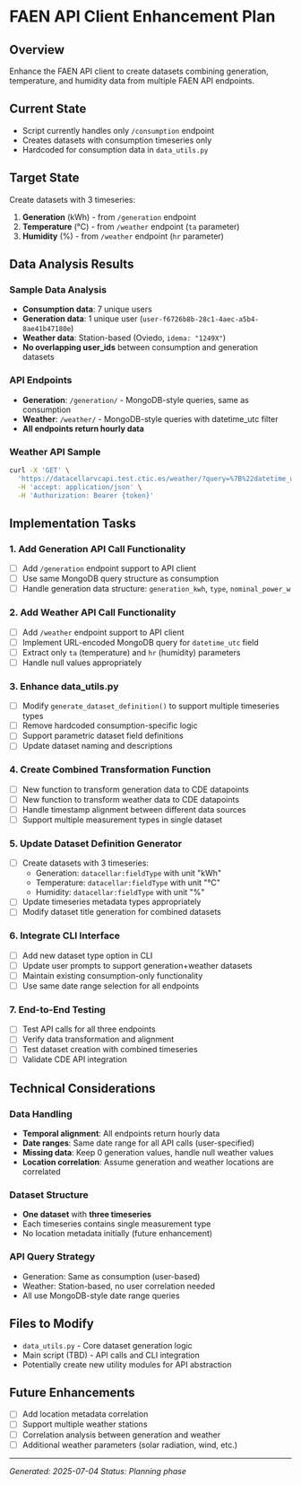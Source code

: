 # FAEN API Client Enhancement Plan

## Overview
Enhance the FAEN API client to create datasets combining generation, temperature, and humidity data from multiple FAEN API endpoints.

## Current State
- Script currently handles only `/consumption` endpoint
- Creates datasets with consumption timeseries only
- Hardcoded for consumption data in `data_utils.py`

## Target State
Create datasets with 3 timeseries:
1. **Generation** (kWh) - from `/generation` endpoint
2. **Temperature** (°C) - from `/weather` endpoint (`ta` parameter)
3. **Humidity** (%) - from `/weather` endpoint (`hr` parameter)

## Data Analysis Results

### Sample Data Analysis
- **Consumption data**: 7 unique users
- **Generation data**: 1 unique user (`user-f6726b8b-28c1-4aec-a5b4-8ae41b47180e`)
- **Weather data**: Station-based (Oviedo, `idema: "1249X"`)
- **No overlapping user_ids** between consumption and generation datasets

### API Endpoints
- **Generation**: `/generation/` - MongoDB-style queries, same as consumption
- **Weather**: `/weather/` - MongoDB-style queries with datetime_utc filter
- **All endpoints return hourly data**

### Weather API Sample
```bash
curl -X 'GET' \
  'https://datacellarvcapi.test.ctic.es/weather/?query=%7B%22datetime_utc%22%3A%20%7B%22%24gte%22%3A%20%7B%22%24date%22%3A%20%222025-05-01T00%3A00%3A00%2B0200%22%7D%2C%20%22%24lte%22%3A%20%7B%22%24date%22%3A%20%222025-06-01T00%3A00%3A00%2B0200%22%7D%7D%7D&limit=10000&sort=%2Bdatetime' \
  -H 'accept: application/json' \
  -H 'Authorization: Bearer {token}'
```

## Implementation Tasks

### 1. Add Generation API Call Functionality
- [ ] Add `/generation` endpoint support to API client
- [ ] Use same MongoDB query structure as consumption
- [ ] Handle generation data structure: `generation_kwh`, `type`, `nominal_power_w`

### 2. Add Weather API Call Functionality  
- [ ] Add `/weather` endpoint support to API client
- [ ] Implement URL-encoded MongoDB query for `datetime_utc` field
- [ ] Extract only `ta` (temperature) and `hr` (humidity) parameters
- [ ] Handle null values appropriately

### 3. Enhance data_utils.py
- [ ] Modify `generate_dataset_definition()` to support multiple timeseries types
- [ ] Remove hardcoded consumption-specific logic
- [ ] Support parametric dataset field definitions
- [ ] Update dataset naming and descriptions

### 4. Create Combined Transformation Function
- [ ] New function to transform generation data to CDE datapoints
- [ ] New function to transform weather data to CDE datapoints  
- [ ] Handle timestamp alignment between different data sources
- [ ] Support multiple measurement types in single dataset

### 5. Update Dataset Definition Generator
- [ ] Create datasets with 3 timeseries:
  - Generation: `datacellar:fieldType` with unit "kWh"
  - Temperature: `datacellar:fieldType` with unit "°C" 
  - Humidity: `datacellar:fieldType` with unit "%"
- [ ] Update timeseries metadata types appropriately
- [ ] Modify dataset title generation for combined datasets

### 6. Integrate CLI Interface
- [ ] Add new dataset type option in CLI
- [ ] Update user prompts to support generation+weather datasets
- [ ] Maintain existing consumption-only functionality
- [ ] Use same date range selection for all endpoints

### 7. End-to-End Testing
- [ ] Test API calls for all three endpoints
- [ ] Verify data transformation and alignment
- [ ] Test dataset creation with combined timeseries
- [ ] Validate CDE API integration

## Technical Considerations

### Data Handling
- **Temporal alignment**: All endpoints return hourly data
- **Date ranges**: Same date range for all API calls (user-specified)
- **Missing data**: Keep 0 generation values, handle null weather values
- **Location correlation**: Assume generation and weather locations are correlated

### Dataset Structure
- **One dataset** with **three timeseries**
- Each timeseries contains single measurement type
- No location metadata initially (future enhancement)

### API Query Strategy
- Generation: Same as consumption (user-based)
- Weather: Station-based, no user correlation needed
- All use MongoDB-style date range queries

## Files to Modify
- `data_utils.py` - Core dataset generation logic
- Main script (TBD) - API calls and CLI integration
- Potentially create new utility modules for API abstraction

## Future Enhancements
- [ ] Add location metadata correlation
- [ ] Support multiple weather stations
- [ ] Correlation analysis between generation and weather
- [ ] Additional weather parameters (solar radiation, wind, etc.)

---
*Generated: 2025-07-04*
*Status: Planning phase*